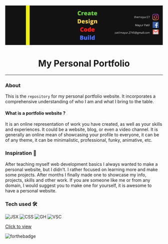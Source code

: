 ![Image Description](src/assets/Banner.jpg)


<h1 align="center">My Personal Portfolio</h1>

---

### About
This is the `repository` for my personal portfolio website. It incorporates a comprehensive understanding of who I am and what I bring to the table.
#### What is a portfolio website ? 
 It is an online representation of work you have created, as well as your skills and experiences. It could be a website, blog, or even a video channel. It is generally an online mean of showcasing your profile to everyone, it can be of any theme, it can be minimalistic, professional, funky, animative, etc.

 ### Inspiration 🤔
After teaching myself web development basics I always wanted to make a personal website, but I didn't. I rather focused on learning more and make some projects. After months I finally made one to showcase my info, projects, skills and other work. If you are someone like me or from any domain, I would suggest you to make one for yourself, it is awesome to have a personal website.

### Tech used  🛠

<p align="left">
<img alt="JSX" src="https://img.shields.io/badge/React-20232A?style=for-the-badge&logo=react&logoColor=61DAFB">
<img alt="CSS" src="https://img.shields.io/badge/CSS-%231572B6.svg?style=for-the-badge&logo=css3&logoColor=white">
<img alt="GH" src="https://img.shields.io/badge/GitHub-%23121011.svg?style=for-the-badge&logo=github&logoColor=white">
<img alt="VSC" src="https://img.shields.io/badge/VSCode-%23007ACC.svg?style=for-the-badge&logo=visual-studio-code&logoColor=white">
</p>


[Click to view](https://mayurpatil45-portfolio.vercel.app)
</br>


![forthebadge](https://forthebadge.com/images/badges/built-with-love.svg)

